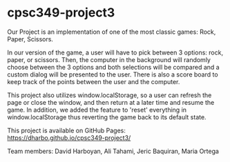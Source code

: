 # cpsc349-project3

Our Project is an implementation of one of the most classic games: Rock, Paper, Scissors.

In our version of the game, a user will have to pick between 3 options: rock, paper, or scissors.
Then, the computer in the background will randomly choose between the 3 options and
both selections will be compared and a custom dialog will be presented to the user.
There is also a score board to keep track of the points between the user and the computer.

This project also utilizes window.localStorage, so a user can refresh the page or close the window,
and then return at a later time and resume the game. In addition, we added the feature
to 'reset' everything in window.localStorage thus reverting the game back to its
default state.

This project is available on GitHub Pages: https://dharbo.github.io/cpsc349-project3/

Team members: David Harboyan, Ali Tahami, Jeric Baquiran, Maria Ortega
